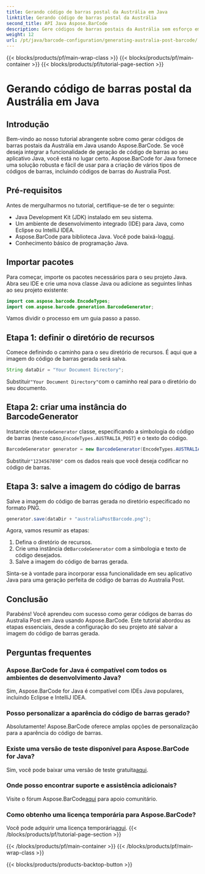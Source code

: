 ```yaml
---
title: Gerando código de barras postal da Austrália em Java
linktitle: Gerando código de barras postal da Austrália
second_title: API Java Aspose.BarCode
description: Gere códigos de barras postais da Austrália sem esforço em Java usando Aspose.BarCode. Siga nosso tutorial passo a passo para uma integração perfeita.
weight: 12
url: /pt/java/barcode-configuration/generating-australia-post-barcode/
---
```


{{< blocks/products/pf/main-wrap-class >}}
{{< blocks/products/pf/main-container >}}
{{< blocks/products/pf/tutorial-page-section >}}

# Gerando código de barras postal da Austrália em Java


## Introdução

Bem-vindo ao nosso tutorial abrangente sobre como gerar códigos de barras postais da Austrália em Java usando Aspose.BarCode. Se você deseja integrar a funcionalidade de geração de código de barras ao seu aplicativo Java, você está no lugar certo. Aspose.BarCode for Java fornece uma solução robusta e fácil de usar para a criação de vários tipos de códigos de barras, incluindo códigos de barras do Australia Post.

## Pré-requisitos

Antes de mergulharmos no tutorial, certifique-se de ter o seguinte:

- Java Development Kit (JDK) instalado em seu sistema.
- Um ambiente de desenvolvimento integrado (IDE) para Java, como Eclipse ou IntelliJ IDEA.
-  Aspose.BarCode para biblioteca Java. Você pode baixá-lo[aqui](https://releases.aspose.com/barcode/java/).
- Conhecimento básico de programação Java.

## Importar pacotes

Para começar, importe os pacotes necessários para o seu projeto Java. Abra seu IDE e crie uma nova classe Java ou adicione as seguintes linhas ao seu projeto existente:

```java
import com.aspose.barcode.EncodeTypes;
import com.aspose.barcode.generation.BarcodeGenerator;
```

Vamos dividir o processo em um guia passo a passo.

## Etapa 1: definir o diretório de recursos

Comece definindo o caminho para o seu diretório de recursos. É aqui que a imagem do código de barras gerada será salva.

```java
String dataDir = "Your Document Directory";
```

 Substituir`"Your Document Directory"`com o caminho real para o diretório do seu documento.

## Etapa 2: criar uma instância do BarcodeGenerator

 Instancie o`BarcodeGenerator` classe, especificando a simbologia do código de barras (neste caso,`EncodeTypes.AUSTRALIA_POST`) e o texto do código.

```java
BarcodeGenerator generator = new BarcodeGenerator(EncodeTypes.AUSTRALIA_POST, "1234567890");
```

 Substituir`"1234567890"` com os dados reais que você deseja codificar no código de barras.

## Etapa 3: salve a imagem do código de barras

Salve a imagem do código de barras gerada no diretório especificado no formato PNG.

```java
generator.save(dataDir + "australiaPostBarcode.png");
```

Agora, vamos resumir as etapas:

1. Defina o diretório de recursos.
2.  Crie uma instância de`BarcodeGenerator` com a simbologia e texto de código desejados.
3. Salve a imagem do código de barras gerada.

Sinta-se à vontade para incorporar essa funcionalidade em seu aplicativo Java para uma geração perfeita de código de barras do Australia Post.

## Conclusão

Parabéns! Você aprendeu com sucesso como gerar códigos de barras do Australia Post em Java usando Aspose.BarCode. Este tutorial abordou as etapas essenciais, desde a configuração do seu projeto até salvar a imagem do código de barras gerada.

## Perguntas frequentes

### Aspose.BarCode for Java é compatível com todos os ambientes de desenvolvimento Java?
Sim, Aspose.BarCode for Java é compatível com IDEs Java populares, incluindo Eclipse e IntelliJ IDEA.

### Posso personalizar a aparência do código de barras gerado?
Absolutamente! Aspose.BarCode oferece amplas opções de personalização para a aparência do código de barras.

### Existe uma versão de teste disponível para Aspose.BarCode for Java?
 Sim, você pode baixar uma versão de teste gratuita[aqui](https://releases.aspose.com/).

### Onde posso encontrar suporte e assistência adicionais?
 Visite o fórum Aspose.BarCode[aqui](https://forum.aspose.com/c/barcode/13) para apoio comunitário.

### Como obtenho uma licença temporária para Aspose.BarCode?
 Você pode adquirir uma licença temporária[aqui](https://purchase.aspose.com/temporary-license/).
{{< /blocks/products/pf/tutorial-page-section >}}

{{< /blocks/products/pf/main-container >}}
{{< /blocks/products/pf/main-wrap-class >}}

{{< blocks/products/products-backtop-button >}}

